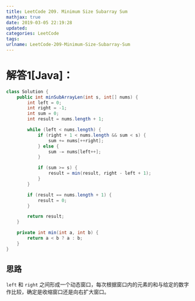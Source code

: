 ```yaml
---
title: LeetCode 209. Minimum Size Subarray Sum
mathjax: true
date: 2019-03-05 22:19:28
updated:
categories: LeetCode
tags:
urlname: LeetCode-209-Minimum-Size-Subarray-Sum
---
```




<!-- more -->

# 解答1[Java]：

```java
class Solution {
    public int minSubArrayLen(int s, int[] nums) {
        int left = 0;
        int right = -1;
        int sum = 0;
        int result = nums.length + 1;

        while (left < nums.length) {
            if (right + 1 < nums.length && sum < s) {
                sum += nums[++right];
            } else {
                sum -= nums[left++];
            }

            if (sum >= s) {
                result = min(result, right - left + 1);
            }
        }

        if (result == nums.length + 1) {
            result = 0;
        }

        return result;
    }

    private int min(int a, int b) {
        return a < b ? a : b;
    }
}
```

## 思路

`left` 和 `right` 之间形成一个动态窗口，每次根据窗口内的元素的和与给定的数字作比较，确定是收缩窗口还是向右扩大窗口。

